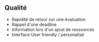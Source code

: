 ## Qualité

 - Rapidité de retour sur une évaluation
- Rappel d'une deadline
- Information lors d'un ajout de ressources
- Interface User friendly / personalisé
